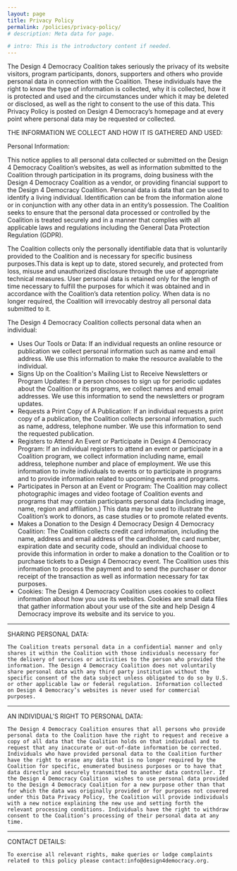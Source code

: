 ```yaml
---
layout: page
title: Privacy Policy
permalink: /policies/privacy-policy/
# description: Meta data for page.

# intro: This is the introductory content if needed.
---
```

The Design 4 Democracy Coalition takes seriously the privacy of its website visitors, program participants, donors, supporters and others who provide personal data in connection with the Coalition.   These individuals have the right to know the type of information is collected, why it is collected, how it is protected and used and the circumstances under which it may be deleted or disclosed, as well as the right to consent to the use of this data. This Privacy Policy is posted on Design 4 Democracy’s homepage and at every point where personal data may be requested or collected.

THE INFORMATION WE COLLECT AND HOW IT IS GATHERED AND USED:

   Personal Information:
   
   This notice applies to all personal data collected or submitted on the Design 4 Democracy Coalition’s websites, as well as information submitted to the Coalition through participation in its programs, doing business with the Design 4 Democracy Coalition as a vendor, or providing financial support to the Design 4 Democracy Coalition.  Personal data is data that can be used to identify a living individual. Identification can be from the information alone or in conjunction with any other data in an entity’s possession. The Coalition seeks to ensure that the personal data processed or controlled by the Coalition is treated securely and in a manner that complies with all applicable laws and regulations including the General Data Protection Regulation (GDPR).
   
   The Coalition collects only the personally identifiable data that is voluntarily provided to the Coalition and is necessary for specific business purposes.This data is kept up to date, stored securely, and protected from loss, misuse and unauthorized disclosure through the use of appropriate technical measures. User personal data is retained only for the length of time necessary to fulfill the purposes for which it was obtained and in accordance with the Coalition’s data retention policy. When data is no longer required, the Coalition will irrevocably destroy all personal data submitted to it.
   
   The Design 4 Democracy Coalition collects personal data when an individual:
   - Uses Our Tools or Data: If an individual requests an online resource or publication we collect personal information such as name and email address. We use this information to make the resource available to the individual.
   - Signs Up on the Coalition's Mailing List to Receive Newsletters or Program Updates:  If a person chooses to sign up for periodic updates about the Coalition or its programs, we collect names and email addresses. We use this information to send the newsletters or program updates.
   - Requests a Print Copy of A Publication: If an individual requests a print copy of a publication, the Coalition collects personal information, such as name, address, telephone number. We use this information to send the requested publication.
   - Registers to Attend An Event or Participate in Design 4 Democracy Program: If an individual registers to attend an event or participate in a Coalition program, we collect information including name, email address, telephone number and place of employment. We use this information to invite individuals to events or to participate in programs and to provide information related to upcoming events and programs.
   - Participates in Person at an Event or Program: The Coalition may collect photographic images and video footage of Coalition events and programs that may contain participants personal data (including image, name, region and affiliation.)  This data may be used to illustrate the Coalition’s work to donors, as case studies or to promote related events.
   - Makes a Donation to the Design 4 Democracy Design 4 Democracy Coalition: The Coalition collects credit card information, including the name, address and email address of the cardholder, the card number, expiration date and security code, should an individual choose to provide this information in order to make a donation to the Coalition or to purchase tickets to a Design 4 Democracy event. The Coalition uses this information to process the payment and to send the purchaser or donor receipt of the transaction as well as information necessary for tax purposes.
   - Cookies: The Design 4 Democracy Coalition uses cookies to collect information about how you use its websites. Cookies are small data files that gather information about your use of the site and help Design 4 Democracy improve its website and its service to you. 
----------------------------------------------------------
 SHARING PERSONAL DATA:
 
 	The Coalition treats personal data in a confidential manner and only shares it within the Coalition with those individuals necessary for the delivery of services or activities to the person who provided the information. The Design 4 Democracy Coalition does not voluntarily share personal data with any third party institution without the specific consent of the data subject unless obligated to do so by U.S. or other applicable law or federal regulation. Information collected on Design 4 Democracy’s websites is never used for commercial purposes. 
 ---------------------------------------------------------
 AN INDIVIDUAL'S RIGHT TO PERSONAL DATA:
 
 	The Design 4 Democracy Coalition ensures that all persons who provide personal data to the Coalition have the right to request and receive a copy of all data that the Coalition holds on that individual and to request that any inaccurate or out-of-date information be corrected. Individuals who have provided personal data to the Coalition further have the right to erase any data that is no longer required by the Coalition for specific, enumerated business purposes or to have that data directly and securely transmitted to another data controller. If the Design 4 Democracy Coalition  wishes to use personal data provided to the Design 4 Democracy Coalition for a new purpose other than that for which the data was originally provided or for purposes not covered under this Data Privacy Policy, the Coalition will provide individuals with a new notice explaining the new use and setting forth the relevant processing conditions. Individuals have the right to withdraw consent to the Coalition’s processing of their personal data at any time.
----------------------------------------------------------
 CONTACT DETAILS:
 
 	To exercise all relevant rights, make queries or lodge complaints related to this policy please contact:info@design4democracy.org.